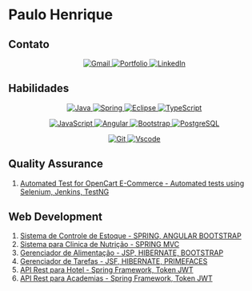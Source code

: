 
# Paulo Henrique 


## Contato
<p align="center">
  <a href="mailto:paulohsantos281096@gmail.com">
    <img src="https://img.shields.io/badge/Gmail-333333?style=for-the-badge&logo=gmail&logoColor=red" alt="Gmail">
  </a>
  <a href="https://paulohenriquejavaweb.com.br">
    <img src="https://img.shields.io/badge/Portfolio-FF5722?style=for-the-badge&logo=todoist&logoColor=white" alt="Portfolio">
  </a>
  <a href="https://www.linkedin.com/in/SEUUSERNAME/">
    <img src="https://img.shields.io/badge/LinkedIn-0077B5?style=for-the-badge&logo=linkedin&logoColor=white" alt="LinkedIn">
  </a>
</p>



## Habilidades
<p align="center">
  <a href="https://www.java.com/">
    <img src="https://img.shields.io/badge/java-%23ED8B00.svg?style=for-the-badge&logo=openjdk&logoColor=white" alt="Java">
  </a>
  <a href="https://spring.io/">
    <img src="https://img.shields.io/badge/spring-%236DB33F.svg?style=for-the-badge&logo=spring&logoColor=white" alt="Spring">
  </a>
  <a href="https://www.eclipse.org/">
    <img src="https://img.shields.io/badge/Eclipse-FE7A16.svg?style=for-the-badge&logo=Eclipse&logoColor=white" alt="Eclipse">
  </a>
  <a href="https://www.typescriptlang.org/">
    <img src="https://img.shields.io/badge/TypeScript-007ACC?style=for-the-badge&logo=typescript&logoColor=white" alt="TypeScript">
  </a>
</p>

<p align="center">
  <a href="https://developer.mozilla.org/en-US/docs/Web/JavaScript">
    <img src="https://img.shields.io/badge/JavaScript-F7DF1E?style=for-the-badge&logo=javascript&logoColor=black" alt="JavaScript">
  </a>
  <a href="https://angular.io/">
    <img src="https://img.shields.io/badge/Angular-DD0031?style=for-the-badge&logo=angular&logoColor=white" alt="Angular">
  </a>
  <a href="https://getbootstrap.com/">
    <img src="https://img.shields.io/badge/-boostrap-0D1117?style=for-the-badge&logo=bootstrap&labelColor=0D1117" alt="Bootstrap">
  </a>
  <a href="https://www.postgresql.org/">
    <img src="https://img.shields.io/badge/PostgreSQL-000?style=for-the-badge&logo=postgresql" alt="PostgreSQL">
  </a>
</p>

<p align="center">
  <a href="https://git-scm.com/">
    <img src="https://img.shields.io/badge/GIT-E44C30?style=for-the-badge&logo=git&logoColor=white" alt="Git">
  </a>
  <a href="https://code.visualstudio.com/">
    <img src="https://img.shields.io/badge/Vscode-007ACC?style=for-the-badge&logo=visual-studio-code&logoColor=white" alt="Vscode">
  </a>
</p>

## Quality Assurance
1. [Automated Test for OpenCart E-Commerce - Automated tests using Selenium, Jenkins, TestNG](https://github.com/paulohenr96/opencart)
## Web Development
1. [Sistema de Controle de Estoque - SPRING, ANGULAR BOOTSTRAP](https://github.com/paulohenr96/inventorymanagement)
2. [Sistema para Clinica de Nutrição - SPRING MVC](https://github.com/paulohenr96/sistemaClinicaNutricao)
3. [Gerenciador de Alimentação - JSP, HIBERNATE, BOOTSTRAP](https://github.com/paulohenr96/ProjetoAlimentos)
4. [Gerenciador de Tarefas - JSF, HIBERNATE, PRIMEFACES](https://github.com/paulohenr96/gerenciador-tarefas)
5.  [API Rest para Hotel - Spring Framework, Token JWT](https://github.com/paulohenr96/api_reservas_hotel)
6. [API Rest para Academias - Spring Framework, Token JWT](https://github.com/paulohenr96/api-academia)




